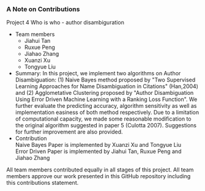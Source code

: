 ### A Note on Contributions
Project 4 Who is who - author disambiguration   
+ Team members
	+ Jiahui Tan
	+ Ruxue Peng
	+ Jiahao Zhang
	+ Xuanzi Xu
	+ Tongyue Liu
+ Summary: In this project, we implement two algorithms on Author Disambiguation: (1) Naive Bayes method proposed by "Two Supervised Learning Approaches for Name Disambiguation in Citations" (Han,2004) and (2) Agglometative Clustering proposed by "Author Disambiguation Using Error Driven Machine Learning with a Ranking Loss Function". We further evaluate the predicting accuracy, algorithm sensitivity as well as implementation easiness of both method respectively. Due to a limitation of computational capacity, we made some reasonable modification to the original algorithm suggested in paper 5 (Culotta 2007). Suggestions for further improvement are also provided.   
+ Contribution   
	Naive Bayes Paper is implemented by Xuanzi Xu and Tongyue Liu   
	Error Driven Paper is implemented by Jiahui Tan, Ruxue Peng and Jiahao Zhang

All team members contributed equally in all stages of this project. All team members approve our work presented in this GitHub repository including this contributions statement. 
